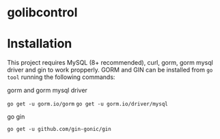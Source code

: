 # golibcontrol

# Installation
This project requires MySQL (8+ recommended), curl, gorm, gorm mysql driver and gin to work propperly.
GORM and GIN can be installed from `go tool` running the following commands:

gorm and gorm mysql driver

`go get -u gorm.io/gorm`
`go get -u gorm.io/driver/mysql`

go gin

`go get -u github.com/gin-gonic/gin`
